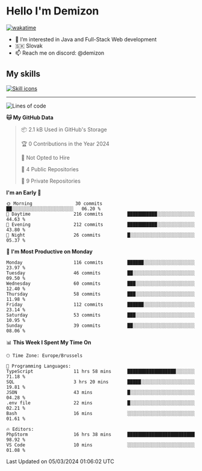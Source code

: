 # Hello I'm Demizon
[![wakatime](https://wakatime.com/badge/user/6ad1949f-d6d7-44f9-9eee-c35e54cc499b.svg)](https://wakatime.com/@6ad1949f-d6d7-44f9-9eee-c35e54cc499b)
- 👀 I’m interested in Java and Full-Stack Web development
- 🇸🇰 Slovak
- 📫 Reach me on discord: @demizon

## My skills
[![Skill icons](https://skillicons.dev/icons?i=java,js,ts,html,css,react,nextjs,tailwind,supabase,py,git,docker,linux,mysql,postgres,mongo&theme=dark)](https://github.com/Demizon3433)

---

<!--START_SECTION:waka-->
![Lines of code](https://img.shields.io/badge/From%20Hello%20World%20I%27ve%20Written-131.8%20thousand%20lines%20of%20code-blue)

**🐱 My GitHub Data** 

> 📦 2.1 kB Used in GitHub's Storage 
 > 
> 🏆 0 Contributions in the Year 2024
 > 
> 🚫 Not Opted to Hire
 > 
> 📜 4 Public Repositories 
 > 
> 🔑 9 Private Repositories 
 > 
**I'm an Early 🐤** 

```text
🌞 Morning                30 commits          ██░░░░░░░░░░░░░░░░░░░░░░░   06.20 % 
🌆 Daytime                216 commits         ███████████░░░░░░░░░░░░░░   44.63 % 
🌃 Evening                212 commits         ███████████░░░░░░░░░░░░░░   43.80 % 
🌙 Night                  26 commits          █░░░░░░░░░░░░░░░░░░░░░░░░   05.37 % 
```
📅 **I'm Most Productive on Monday** 

```text
Monday                   116 commits         ██████░░░░░░░░░░░░░░░░░░░   23.97 % 
Tuesday                  46 commits          ██░░░░░░░░░░░░░░░░░░░░░░░   09.50 % 
Wednesday                60 commits          ███░░░░░░░░░░░░░░░░░░░░░░   12.40 % 
Thursday                 58 commits          ███░░░░░░░░░░░░░░░░░░░░░░   11.98 % 
Friday                   112 commits         ██████░░░░░░░░░░░░░░░░░░░   23.14 % 
Saturday                 53 commits          ███░░░░░░░░░░░░░░░░░░░░░░   10.95 % 
Sunday                   39 commits          ██░░░░░░░░░░░░░░░░░░░░░░░   08.06 % 
```


📊 **This Week I Spent My Time On** 

```text
🕑︎ Time Zone: Europe/Brussels

💬 Programming Languages: 
TypeScript               11 hrs 58 mins      ██████████████████░░░░░░░   71.18 % 
SQL                      3 hrs 20 mins       █████░░░░░░░░░░░░░░░░░░░░   19.81 % 
JSON                     43 mins             █░░░░░░░░░░░░░░░░░░░░░░░░   04.28 % 
.env file                22 mins             █░░░░░░░░░░░░░░░░░░░░░░░░   02.21 % 
Bash                     16 mins             ░░░░░░░░░░░░░░░░░░░░░░░░░   01.61 % 

🔥 Editors: 
PhpStorm                 16 hrs 38 mins      █████████████████████████   98.92 % 
VS Code                  10 mins             ░░░░░░░░░░░░░░░░░░░░░░░░░   01.08 % 
```


 Last Updated on 05/03/2024 01:06:02 UTC
<!--END_SECTION:waka-->
